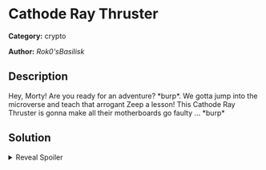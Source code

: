 # Cathode Ray Thruster 
**Category:** crypto

**Author:** _Rok0'sBasilisk_

## Description

Hey, Morty! Are you ready for an adventure? \*burp\*. We gotta jump into the microverse and teach that arrogant Zeep a lesson! This Cathode Ray Thruster is gonna make all their motherboards go faulty ... \*burp\*

## Solution
<details>
 <summary>Reveal Spoiler</summary>

This is a classic fault injection attack on RSA-CRT signature.

Participants must exploit a race condition by sining a message and at the same time hitting the motherboard with lasers (3rd option in the menu). If timed right, it will result to a different (faulty) signature for the same message which can be used to recover the private key and therefore decrypt the flag.

See [solve.py](solution/solve.py) for a working exploit.

EDIT: Or... just send the encrypted flag to be signed, and the script will gladly return the decryption for you since I was lazy enough to not hash the message to be signed xD xD. Thanks to @canopus for pointing this unintended solution. And kudos to everyone that solved the challenge in either way. 

</details>
